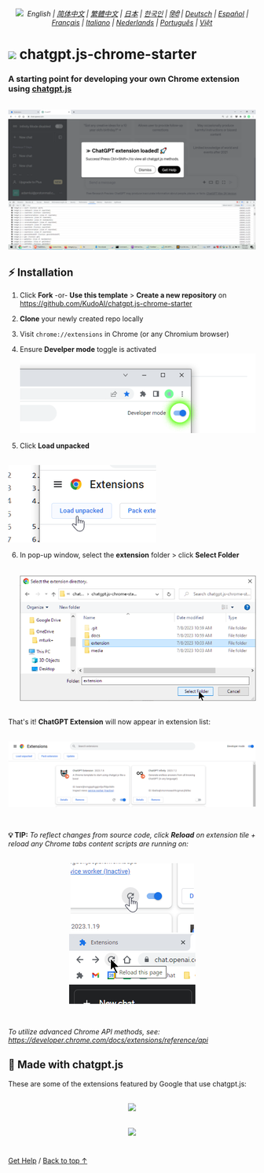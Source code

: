 <a id="top"></a>

<div align="center">
    <h6>
        <picture>
            <source type="image/svg+xml" media="(prefers-color-scheme: dark)" srcset="https://media.chatgptjs.org/images/icons/earth-americas-white-icon32.svg?main">
            <img height=14 src="https://media.chatgptjs.org/images/icons/earth-americas-icon32.svg?main">
        </picture>
        &nbsp;English |
        <a href="zh-cn#readme">简体中文</a> |
        <a href="zh-tw#readme">繁體中文</a> |
        <a href="ja#readme">日本</a> |
        <a href="ko#readme">한국인</a> |
        <a href="hi#readme">हिंदी</a> |
        <a href="de#readme">Deutsch</a> |
        <a href="es#readme">Español</a> |
        <a href="fr#readme">Français</a> |
        <a href="it#readme">Italiano</a> |
        <a href="nl#readme">Nederlands</a> |
        <a href="pt#readme">Português</a> |
        <a href="vi#readme">Việt</a>
    </h6>
</div>

# <img height=21 src="https://media.chatgptjs.org/images/icons/platforms/chrome/icon32.png?8c852fa5"> chatgpt.js-chrome-starter

<h3>A starting point for developing your own Chrome extension using <a href="https://github.com/KudoAI/chatgpt.js">chatgpt.js</a></h3>

<br>

<img src="../images/screenshots/extension-loaded.png">

## ⚡ Installation

1. Click **Fork** -or- **Use this template** > **Create a new repository** on https://github.com/KudoAI/chatgpt.js-chrome-starter

2. **Clone** your newly created repo locally

3. Visit `chrome://extensions` in Chrome (or any Chromium browser)

4. Ensure **Develper mode** toggle is activated<br>
![](../images/screenshots/developer-mode-toggle.png)

5. Click **Load unpacked**<br><br>
<img src="../images/screenshots/load-unpacked-button.png">
<br>

6. In pop-up window, select the **extension** folder > click **Select Folder**<br><br><br>
<img src="../images/screenshots/select-extension-folder.png"><br><br>

That's it! **ChatGPT Extension** will now appear in extension list:

<br>

<img src="../images/screenshots/chatgpt-extension-in-list.png">

<p><br>

**💡 TIP:** _To reflect changes from source code, click **Reload** on extension tile + reload any Chrome tabs content scripts are running on:_

<div align="center">

<br>

<img src="../images/screenshots/reload-extension-button.png">
<img src="../images/screenshots/reload-page-button.png">

<p><br>

</div>

_To utilize advanced Chrome API methods, see: https://developer.chrome.com/docs/extensions/reference/api_

## 🤖 Made with chatgpt.js

These are some of the extensions featured by Google that use chatgpt.js:

<div align="center">

<br>


<a href="https://chatgptinfinity.com" target="_blank" rel="noopener">
    <img width=777 src="https://cdn.jsdelivr.net/gh/adamlui/chatgpt-infinity@0f48c4e/chrome/media/images/tiles/marquee-promo-tile-1400x560.png">
</a>

<p><br>

<a href="https://chatgptwidescreen.com" target="_blank" rel="noopener">
    <img width=777 src="https://cdn.jsdelivr.net/gh/adamlui/chatgpt-widescreen@3ed0950/chrome/media/images/tiles/marquee-promo-tile-1400x560.png">
</a>

</div>

#

<a href="https://github.com/KudoAI/chatgpt.js-chrome-starter/issues">Get Help</a> / <a href="#top">Back to top ↑</a>
